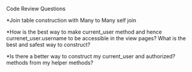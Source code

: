 Code Review Questions

*Join table construction with Many to Many self join


*How is the best way to make current_user method and hence currenet_user.username to be accessible in the view pages?  What is the best and safest way to construct?

*Is there a better way to construct my current_user and authorized? methods from my helper methods?
